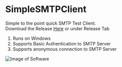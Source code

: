 # SimpleSMTPClient
Simple to the point quick SMTP Test Client.  
Download the Release [Here](https://github.com/CodeCowboyOrg/SimpleSMTPClient/releases) or under Release Tab

1. Runs on Windows
2. Supports Basic Authentication to SMTP Server
3. Supports anonymous connection to SMTP Server

![Image of Software](https://github.com/CodeCowboyOrg/SimpleSMTPClient/blob/master/source/SimpleSmtpClient/SimpleSMTPClient.jpg)

